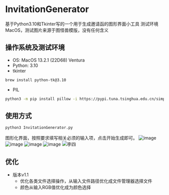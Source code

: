 # InvitationGenerator
基于Python3.10和Tkinter写的一个用于生成邀请函的图形界面小工具
测试环境MacOS，测试图片来源于图怪兽模版，没有任何含义

## 操作系统及测试环境
+ OS: MacOS 13.2.1 (22D68) Ventura
+ Python: 3.10
+ tkinter
```bash
brew install python-tk@3.10
```
+ PIL
```bash
python3 -m pip install pillow -i https://pypi.tuna.tsinghua.edu.cn/simple
```
## 使用方式
```bash
python3 InvitationGenerator.py
```
图形化界面，按照要求填写相关必须的输入项，点击开始生成即可。
![image](https://user-images.githubusercontent.com/11972644/227088807-70fbabfb-92d4-4cdc-b1ea-1adf5d6f32fc.png)
![image](https://user-images.githubusercontent.com/11972644/227088892-3e3606f9-6317-4639-833b-266a5cba712c.png)
![image](https://user-images.githubusercontent.com/11972644/227088944-7341e16a-48a9-41f7-a6d5-81ae2e951ea7.png)
![image](https://user-images.githubusercontent.com/11972644/227089035-98f891ab-70a1-41e7-9707-1cbfd24e7257.png)
![李四](https://user-images.githubusercontent.com/11972644/227089091-9ff747d0-158d-4d18-82ea-06b7485ccc6b.jpg)


## 优化
+ 版本v1.1
  + 优化各类文件选择操作，从输入文件路径优化成文件管理器选择文件
  + 颜色从输入RGB值优化成为颜色选择
